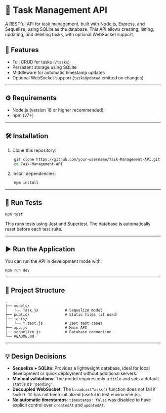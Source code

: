 # 📝 Task Management API

A RESTful API for task management, built with Node.js, Express, and Sequelize, using SQLite as the database. This API allows creating, listing, updating, and deleting tasks, with optional WebSocket support.

## 🚀 Features

- Full CRUD for tasks (`/tasks`)
- Persistent storage using SQLite
- Middleware for automatic timestamp updates
- Optional WebSocket support (`tasksUpdated` emitted on changes)

---

## ⚙️ Requirements

- Node.js (version 18 or higher recommended)
- npm (v7+)

---

## 🛠 Installation

1. Clone this repository:
```bash
    git clone https://github.com/your-username/Task-Management-API.git
    cd Task-Management-API
```

2. Install dependencies:

```bash
    npm install
```

---

## 🧪 Run Tests

```bash
npm test
```

This runs tests using Jest and Supertest. The database is automatically reset before each test suite.

---

## ▶️ Run the Application

You can run the API in development mode with:

```bash
npm run dev
```

---

## 📂 Project Structure

```
.
├── models/
│   └── Task.js            # Sequelize model
├── public/                # Static files (if used)
├── tests/
│   └── *.test.js          # Jest test cases
├── app.js                 # Main API
├── sequelize.js           # Database connection
└── README.md
```

---

## 💡 Design Decisions

* **Sequelize + SQLite**: Provides a lightweight database, ideal for local development or quick deployment without additional servers.
* **Minimal validations**: The model requires only a `title` and sets a default `status` as `'pending'`.
* **Decoupled WebSocket**: The `broadcastTasks()` function does not fail if `Socket.IO` has not been initialized (useful in test environments).
* **No automatic timestamps**: `timestamps: false` was disabled to have explicit control over `createdAt` and `updatedAt`.

